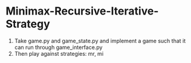# Minimax-Recursive-Iterative-Strategy
1) Take game.py and game_state.py and implement a game such that it can run through game_interface.py
2) Then play against strategies: mr, mi


